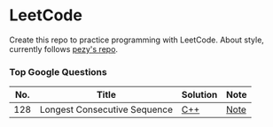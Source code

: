 # LeetCode

Create this repo to practice programming with LeetCode.
About style, currently follows [pezy's repo](https://github.com/pezy/LeetCode).

### Top Google Questions

|No.|Title|Solution|Note|
|---|-----|--------|----|
|128|Longest Consecutive Sequence|[C++](128.%20Longest%20Consecutive%20Sequence/solution.cpp)|[Note](128.%20Longest%20Consecutive%20Sequence)|

